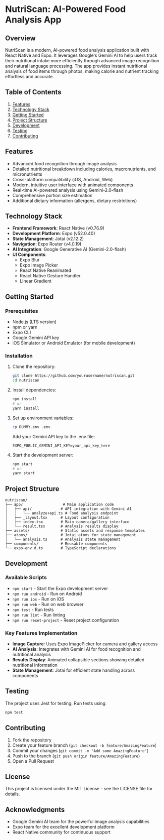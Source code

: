 # NutriScan: AI-Powered Food Analysis App

## Overview
NutriScan is a modern, AI-powered food analysis application built with React Native and Expo. It leverages Google's Gemini AI to help users track their nutritional intake more efficiently through advanced image recognition and natural language processing. The app provides instant nutritional analysis of food items through photos, making calorie and nutrient tracking effortless and accurate.

## Table of Contents
1. [Features](#features)
2. [Technology Stack](#technology-stack)
3. [Getting Started](#getting-started)
4. [Project Structure](#project-structure)
5. [Development](#development)
6. [Testing](#testing)
7. [Contributing](#contributing)

## Features
- Advanced food recognition through image analysis
- Detailed nutritional breakdown including calories, macronutrients, and micronutrients
- Cross-platform compatibility (iOS, Android, Web)
- Modern, intuitive user interface with animated components
- Real-time AI-powered analysis using Gemini-2.0-flash
- Comprehensive portion size estimation
- Additional dietary information (allergens, dietary restrictions)

## Technology Stack
- **Frontend Framework**: React Native (v0.76.9)
- **Development Platform**: Expo (v52.0.40)
- **State Management**: Jotai (v2.12.2)
- **Navigation**: Expo Router (v4.0.19)
- **AI Integration**: Google Generative AI (Gemini-2.0-flash)
- **UI Components**: 
  - Expo Blur
  - Expo Image Picker
  - React Native Reanimated
  - React Native Gesture Handler
  - Linear Gradient

## Getting Started

### Prerequisites
- Node.js (LTS version)
- npm or yarn
- Expo CLI
- Google Gemini API key
- iOS Simulator or Android Emulator (for mobile development)

### Installation
1. Clone the repository:
   ```bash
   git clone https://github.com/yourusername/nutriscan.git
   cd nutriscan
   ```

2. Install dependencies:
   ```bash
   npm install
   # or
   yarn install
   ```

3. Set up environment variables:
   ```bash
   cp DUMMY.env .env
   ```
   Add your Gemini API key to the .env file:
   ```
   EXPO_PUBLIC_GEMINI_API_KEY=your_api_key_here
   ```

4. Start the development server:
   ```bash
   npm start
   # or
   yarn start
   ```

## Project Structure
```
nutriscan/
├── app/                  # Main application code
│   ├── api/             # API integration with Gemini AI
│   │   └── analyze+api.ts # Food analysis endpoint
│   ├── _layout.tsx      # Layout configuration
│   ├── index.tsx        # Main camera/gallery interface
│   └── result.tsx       # Analysis results display
├── assets/              # Static assets and response templates
├── atoms/               # Jotai atoms for state management
│   └── analysis.ts      # Analysis state management
├── components/          # Reusable components
└── expo-env.d.ts        # TypeScript declarations
```

## Development

### Available Scripts
- `npm start` - Start the Expo development server
- `npm run android` - Run on Android
- `npm run ios` - Run on iOS
- `npm run web` - Run on web browser
- `npm test` - Run tests
- `npm run lint` - Run linting
- `npm run reset-project` - Reset project configuration

### Key Features Implementation
- **Image Capture**: Uses Expo ImagePicker for camera and gallery access
- **AI Analysis**: Integrates with Gemini AI for food recognition and nutritional analysis
- **Results Display**: Animated collapsible sections showing detailed nutritional information
- **State Management**: Jotai for efficient state handling across components

## Testing
The project uses Jest for testing. Run tests using:
```bash
npm test
```

## Contributing
1. Fork the repository
2. Create your feature branch (`git checkout -b feature/AmazingFeature`)
3. Commit your changes (`git commit -m 'Add some AmazingFeature'`)
4. Push to the branch (`git push origin feature/AmazingFeature`)
5. Open a Pull Request

## License
This project is licensed under the MIT License - see the LICENSE file for details.

## Acknowledgments
- Google Gemini AI team for the powerful image analysis capabilities
- Expo team for the excellent development platform
- React Native community for continuous support

